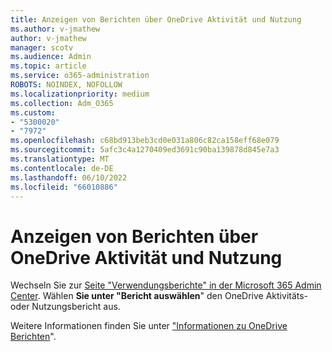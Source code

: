 ```yaml
---
title: Anzeigen von Berichten über OneDrive Aktivität und Nutzung
ms.author: v-jmathew
author: v-jmathew
manager: scotv
ms.audience: Admin
ms.topic: article
ms.service: o365-administration
ROBOTS: NOINDEX, NOFOLLOW
ms.localizationpriority: medium
ms.collection: Adm_O365
ms.custom:
- "5300020"
- "7972"
ms.openlocfilehash: c68bd913beb3cd0e031a806c82ca158eff68e079
ms.sourcegitcommit: 5afc3c4a1270409ed3691c90ba139878d845e7a3
ms.translationtype: MT
ms.contentlocale: de-DE
ms.lasthandoff: 06/10/2022
ms.locfileid: "66010886"
---
```

# <a name="view-reports-on-onedrive-activity-and-usage"></a>Anzeigen von Berichten über OneDrive Aktivität und Nutzung

Wechseln Sie zur [Seite "Verwendungsberichte" in der Microsoft 365 Admin Center](https://admin.microsoft.com/Adminportal/Home?ref=reportsUsage). Wählen **Sie unter "Bericht auswählen**" den OneDrive Aktivitäts- oder Nutzungsbericht aus.

Weitere Informationen finden Sie unter ["Informationen zu OneDrive Berichten](https://go.microsoft.com/fwlink/?linkid=875239)".
